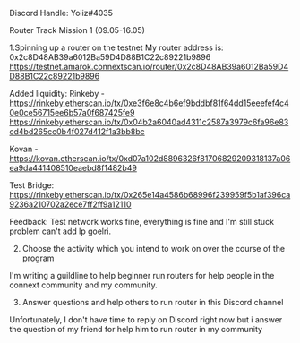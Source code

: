 Discord Handle: Yoiiz#4035

Router Track Mission 1 (09.05-16.05)

1.Spinning up a router on the testnet
My router address is: 0x2c8D48AB39a6012Ba59D4D88B1C22c89221b9896 
https://testnet.amarok.connextscan.io/router/0x2c8D48AB39a6012Ba59D4D88B1C22c89221b9896

Added liquidity: 
Rinkeby - https://rinkeby.etherscan.io/tx/0xe3f6e8c4b6ef9bddbf81f64dd15eeefef4c40e0ce56715ee6b57a0f687425fe9
https://rinkeby.etherscan.io/tx/0x04b2a6040ad4311c2587a3979c6fa96e83cd4bd265cc0b4f027d412f1a3bb8bc

Kovan - https://kovan.etherscan.io/tx/0xd07a102d8896326f81706829209318137a06ea9da441408510eaebd8f1482b49

Test Bridge: https://rinkeby.etherscan.io/tx/0x265e14a4586b68996f239959f5b1af396ca9236a210702a2ece7ff2ff9a12110

Feedback: Test network works fine, everything is fine and I'm still stuck problem can't add lp goelri.


2. Choose the activity which you intend to work on over the course of the program

I'm writing a guildline to help beginner run routers for help people in the connext community and my community.


3. Answer questions and help others to run router in this Discord channel

Unfortunately, I don't have time to reply on Discord right now but i answer the question of my friend for help him to run router in my community
